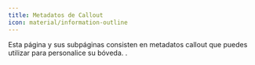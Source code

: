 ```yaml
---
title: Metadatos de Callout
icon: material/information-outline
---
```


Esta página y sus subpáginas consisten en metadatos callout que puedes utilizar para
personalice su bóveda.
.

